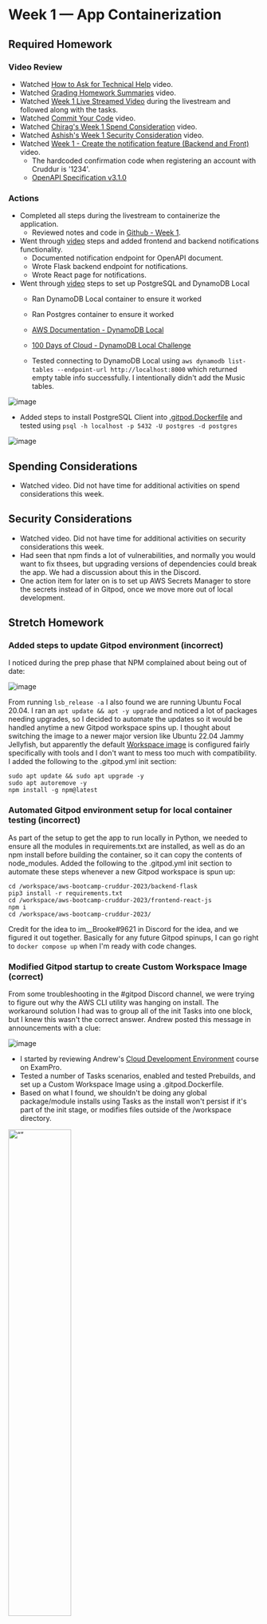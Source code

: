 # Week 1 — App Containerization

## Required Homework

### Video Review

* Watched [How to Ask for Technical Help](https://youtu.be/tDPqmwKMP7Y) video.
* Watched [Grading Homework Summaries](https://youtu.be/FKAScachFgk) video.
* Watched [Week 1 Live Streamed Video](https://www.youtube.com/live/zJnNe5Nv4tE?feature=share) during the livestream and followed along with the tasks.
* Watched [Commit Your Code](https://youtu.be/b-idMgFFcpg) video.
* Watched [Chirag's Week 1 Spend Consideration](https://youtu.be/OAMHu1NiYoI) video.
* Watched [Ashish's Week 1 Security Consideration](https://youtu.be/OjZz4D0B-cA) video.
* Watched [Week 1 - Create the notification feature (Backend and Front)](https://youtu.be/k-_o0cCpksk) video.
  * The hardcoded confirmation code when registering an account with Cruddur is '1234'.
  * [OpenAPI Specification v3.1.0](https://spec.openapis.org/oas/v3.1.0)

### Actions

* Completed all steps during the livestream to containerize the application.
  * Reviewed notes and code in [Github - Week 1](https://github.com/omenking/aws-bootcamp-cruddur-2023/blob/week-1/journal/week1.md).
* Went through [video](https://youtu.be/k-_o0cCpksk) steps and added frontend and backend notifications functionality.
  * Documented notification endpoint for OpenAPI document.
  * Wrote Flask backend endpoint for notifications.
  * Wrote React page for notifications. 
* Went through [video](https://youtu.be/CbQNMaa6zTg) steps to set up PostgreSQL and DynamoDB Local
  * Ran DynamoDB Local container to ensure it worked
  * Ran Postgres container to ensure it worked  
  * [AWS Documentation - DynamoDB Local](https://docs.aws.amazon.com/amazondynamodb/latest/developerguide/DynamoDBLocal.DownloadingAndRunning.html)
  * [100 Days of Cloud - DynamoDB Local Challenge](https://github.com/100DaysofCloud/challenge-dynamodb-local)

  * Tested connecting to DynamoDB Local using ```aws dynamodb list-tables --endpoint-url http://localhost:8000``` which returned empty table info successfully.  I intentionally didn't add the Music tables.
 
![image](../_docs/assets/week1/DynamoDBTest.png)  

  * Added steps to install PostgreSQL Client into [.gitpod.Dockerfile](../.gitpod.Dockerfile) and tested using ```psql -h localhost -p 5432 -U postgres -d postgres```
 
![image](../_docs/assets/week1/PostgresClientTest.png)

## Spending Considerations
* Watched video.  Did not have time for additional activities on spend considerations this week.

## Security Considerations
* Watched video.  Did not have time for additional activities on security considerations this week.
* Had seen that npm finds a lot of vulnerabilities, and normally you would want to fix thsees, but upgrading versions of dependencies could break the app.  We had a discussion about this in the Discord.
* One action item for later on is to set up AWS Secrets Manager to store the secrets instead of in Gitpod, once we move more out of local development.

## Stretch Homework

### Added steps to update Gitpod environment (incorrect)

I noticed during the prep phase that NPM complained about being out of date:

![image](../_docs/assets/week1/NPM_Update.png)

From running ```lsb_release -a``` I also found we are running Ubuntu Focal 20.04.  I ran an ```apt update && apt -y upgrade``` and noticed a lot of packages needing upgrades, so I decided to automate the updates so it would be handled anytime a new Gitpod workspace spins up.  I thought about switching the image to a newer major version like Ubuntu 22.04 Jammy Jellyfish, but apparently the default [Workspace image](https://www.gitpod.io/docs/configure/workspaces/workspace-image) is configured fairly specifically with tools and I don't want to mess too much with compatibility.  I added the following to the .gitpod.yml init section:

```
sudo apt update && sudo apt upgrade -y
sudo apt autoremove -y    
npm install -g npm@latest      
```

### Automated Gitpod environment setup for local container testing (incorrect)

As part of the setup to get the app to run locally in Python, we needed to ensure all the modules in requirements.txt are installed, as well as do an npm install before building the container, so it can copy the contents of node_modules.
Added the following to the .gitpod.yml init section to automate these steps whenever a new Gitpod workspace is spun up:

```
cd /workspace/aws-bootcamp-cruddur-2023/backend-flask
pip3 install -r requirements.txt
cd /workspace/aws-bootcamp-cruddur-2023/frontend-react-js
npm i
cd /workspace/aws-bootcamp-cruddur-2023/     
```
Credit for the idea to im__Brooke#9621 in Discord for the idea, and we figured it out together.
Basically for any future Gitpod spinups, I can go right to ```docker compose up``` when I'm ready with code changes.

### Modified Gitpod startup to create Custom Workspace Image (correct)

From some troubleshooting in the #gitpod Discord channel, we were trying to figure out why the AWS CLI utility was hanging on install.  The workaround solution I had was to group all of the init Tasks into one block, but I knew this wasn't the correct answer.  Andrew posted this message in announcements with a clue:

![image](../_docs/assets/week1/GitpodAnnouncementHint.png)

* I started by reviewing Andrew's [Cloud Development Environment](https://www.exampro.co/exp-cde-01) course on ExamPro.
* Tested a number of Tasks scenarios, enabled and tested Prebuilds, and set up a Custom Workspace Image using a .gitpod.Dockerfile.
* Based on what I found, we shouldn't be doing any global package/module installs using Tasks as the install won't persist if it's part of the init stage, or modifies files outside of the /workspace directory.

<img src="../_docs/assets/week1/10hourslater.jpg" alt= “” width="50%" height="50%">

No seriously. I spent 10 hours on Tuesday Feb 21, 2023 researching and testing scenarios in Gitpod, writing an article up, revising, etc.

* Wrote up [an article](https://www.linuxtek.ca/2023/02/21/diving-deeper-gitpod-cloud-development-environment/) detailing everything I had found.
* Asked some questions in the Gitpod Discord, and got some feedback to fix up the article.

So now the Gitpod Workspace builds a custom image based on the referenced [.gitpod.Dockerfile](../.gitpod.Dockerfile).  There are still some commands I left in .gitpod.yml to initialize things to get ready to run a ```docker compose up```, and this runs as part of Prebuild.

Also added a bunch of extensions to automatically get added to Gitpod VS Code Browser.  Will continue to add to these:

```
vscode:
  extensions:
    - 42Crunch.vscode-openapi
    - ms-azuretools.vscode-docker
    - ms-python.python
    - hashicorp.terraform
    - redhat.ansible
    - redhat.vscode-yaml
    - amazonwebservices.aws-toolkit-vscode
```

### Cleaned up DynamoDB Location for Local Environment

Noticed a ```docker/dynamodb/shared-local-instance.db``` file getting created when I did a ```docker compose up``` with DynamoDB and PostgreSQL configured.  From researching, found [this doc](https://docs.aws.amazon.com/amazondynamodb/latest/developerguide/DynamoDBLocal.UsageNotes.html) that explains this is created if the -shareDb option is used (which we are).  I didn't want the database to get committed to the repo, so added the directory to a .gitignore file in the root repo directory.  I researched changing the local directory but as long as it only builds on test, and doesn't get committed, it's not a problem.

Rewatched the video for DynamoDB/Postgres and Andrew had done this as well (I found out afterwards).

Asked during office hours about where the database files are stored for PostgreSQL.  One of the students (credit to him) explained how the volumes location for db maps.  Looking at the Docker extension in VS Code, we can go to **Volumes > aws-bootcamp-cruddur-2023_db**, right click and Inspect.  We can see that it maps to:

```
{
    "CreatedAt": "2023-02-25T16:12:13Z",
    "Driver": "local",
    "Labels": {
        "com.docker.compose.project": "aws-bootcamp-cruddur-2023",
        "com.docker.compose.version": "2.16.0",
        "com.docker.compose.volume": "db"
    },
    "Mountpoint": "/workspace/.docker-root/volumes/aws-bootcamp-cruddur-2023_db/_data",
    "Name": "aws-bootcamp-cruddur-2023_db",
    "Options": null,
    "Scope": "local"
}
```

From this, we can see the mountpoint for volume db, and checking that location, we can see the postgres files:

![image](../_docs/assets/week1/DockerVolumePostgres.png)

### Rebuilt Docker containers using multi-stage to reduce size (in-progress).

Ran a ```docker compose build``` to do a build of the completed code.  Checking ```docker image ls```, we can see the sizes here:

```
REPOSITORY                                    TAG         IMAGE ID       CREATED              SIZE
aws-bootcamp-cruddur-2023-backend-flask       latest      f0cd21ad8c9e   5 seconds ago        129MB
aws-bootcamp-cruddur-2023-frontend-react-js   latest      cd4f459743fe   11 minutes ago       1.19GB
postgres                                      13-alpine   55f14697b527   13 days ago          238MB
amazon/dynamodb-local                         latest      904626f640dc   3 weeks ago          499MB
```

* Ran a ```docker image prune -a``` to clear all stored images and start fresh.
* Read through [Docker Docs](https://docs.docker.com/build/building/multi-stage/) on multi-stage builds to understand how they work.
* Read through [this article](https://mherman.org/blog/dockerizing-a-react-app/) on Dockerizing a React app.
* Read through [100 Days of Cloud Article](http://100daysofdevops.com/use-multi-stage-builds-with-dockerfile/) on Multi-Stage builds.
* Added .dockerignore file to speed up build process and not send some files to Docker daemon.
* Created new Dockerfiles for Frontend and Backend called Dockerfile.prod to use multi-stage called Dockerfile.prod
* Created new docker-compose-prod file to trigger building multi-stage.
* Ran ```docker compose -f docker-compose-prod.yml build``` to specify the production Docker Compose Build.
* Ran ```docker compose -f docker-compose-prod.yml up``` to bring up the containers.
* Tested to ensure app starts properly and I can access frontend and backend.  Appears to work properly, didn't see any errors on startup.

Checked Multi-Stage image size:

```
REPOSITORY                                    TAG         IMAGE ID       CREATED          SIZE
aws-bootcamp-cruddur-2023-backend-flask       latest      5aa1a9e73e3d   4 minutes ago    129MB
aws-bootcamp-cruddur-2023-frontend-react-js   latest      d6b500db3a84   10 minutes ago   632MB
postgres                                      13-alpine   55f14697b527   13 days ago      238MB
amazon/dynamodb-local                         latest      904626f640dc   3 weeks ago      499MB
```

Appears that only frontend image was significantly reduced in size.

**Note:**  There is a problem with the multi-stage build to correct.  It works properly with a ```docker compose up``` but when built and launched in EC2, it cannot find critical files.  Will investigate further.

### Implemented Health Checks in Frontend and Backend Dockerfiles

* Read through [Docker Documentation](https://docs.docker.com/compose/compose-file/compose-file-v3/) on Docker Compose v3 healthchecks.
* Added a healthcheck block into both the normal and production docker-compose files to test the frontend (3000) and backend (4567) ports.
* Used the API URL to ensure an HTTP 200 as going directly to the backend gets a 404
* Healthcheck example:

```
    healthcheck:
      test: ["CMD", "curl", "-f", "http://localhost:4567/api/activities/home"]
      interval: 1m30s
      timeout: 30s
      retries: 5
      start_period: 30s
```

* After running a ```docker compose up```, and checking the running containers with ```docker ps```, it now shows a health check as healthy after the start period (30 seconds).
* Note that I didn't add a health check to the Postgres or DynamoDB containers, as we are only using them for local testing.  
* Also, had [found](https://stackoverflow.com/questions/70535330/dynamodb-local-web-shell-does-not-load) from helping another student that DynamoDB Local Web Shell was deprecated with version 1.16.X and is not available any longer from 1.17.X to latest.
* Found that the backend container wouldn't start health check properly.  From researching, found [this comment](https://github.com/caprover/caprover/issues/844#issuecomment-702618580) indicating Alpine doesn't include curl by default.
* Tried switching to use wget, but had the same problem.  Instead, added a RUN step to both containers to run an apt update and install/update curl.  
* For my production Alpine build, I added ```RUN apk --no-cache add curl``` instead to install curl.
* After a rebuild and bringing up the containers, they both show healthy after the start period:

![image](../_docs/assets/week1/HealthCheckSuccess.png)

### Pushed images to Docker Hub

* Reviewed Docker documentation on [docker compose push](https://docs.docker.com/engine/reference/commandline/compose_push/).
* Created new Docker Hub account.
* Modified docker-compose-prod.yml to push to DockerHub.
* Reviewed Docker documentation on [docker login](https://docs.docker.com/engine/reference/commandline/login/).
* Added variables to Gitpod DOCKER_USERNAME and DOCKER_PASSWORD using ```gp env```.
* Added command to .gitpod.yml to perform Docker login on workspace startup using these environment variables.
* Restarted Gitpod environment and tested, and it does work with a bit of a warning:

![image](../_docs/assets/week1/DockerLogin.png)

* Moving passwords and sensitive credentials to AWS Secrets Manager or Hashicorp Vault will be a later goal.
* Tested build and push to Docker Hub:

```
docker compose -f docker-compose-prod.yml up
docker compose -f docker-compose-prod.yml build
docker compose -f docker-compose-prod.yml push
```

* Push appears to have been successful:

![image](../_docs/assets/week1/DockerPushOK.png)

* Checking Docker Hub, images are present:

![image](../_docs/assets/week1/DockerHubOK.png)

### Launch Images on EC2

Now that the images are built and stored in Docker Hub, I tried a quick test to see if I could get them to pull down and launch on an EC2 instance.

* Created a Key Pair, importing my local workstation public key.
* Checked the AMI Marketplace for an image that already had Docker installed.  
* Chose the **Amazon ECS-Optimized Amazon Linux 2 (AL2) x86_64 AMI** image - AMI ID# ami-05e7fa5a3b6085a75.
* Used a t2.micro instance which is Free Tier eligible.
* Created a security group to allow SSH traffic, as well as TCP traffic on port 3000 and 4567 so I could access the frontend and backend over the internet:

![image](../_docs/assets/week1/DockerTestSG.png)

* Once the instance was up, I logged in as ec2-user (default Amazon 2 username) using my SSH key pair.
* Confirmed Docker was installed by default:

```
[ec2-user@ip-172-31-54-255 ~]$ docker --version
Docker version 20.10.17, build 100c701
```

* To test that the images can run without any of the Gitpod workspace requirements, I first pulled down the images using [docker pull](https://docs.docker.com/engine/reference/commandline/pull/):

```
docker login -u <redacted>
docker image pull linuxtekca/cruddur-frontend:latest
docker image pull linuxtekca/cruddur-backend:latest
docker image ls
sudo yum install -y vim
```

* To run the frontend and backend images manually, I used the following from a previous step as a shell script:

```
#!/bin/bash
docker run --rm -p 3000:3000 -d -e FRONTEND_URL='*' -e BACKEND_URL='*' linuxtekca/cruddur-frontend:latest
docker run --rm -p 4567:4567 -d -e FRONTEND_URL='*' -e BACKEND_URL='*' linuxtekca/cruddur-backend:latest
```

* **Note:** This threw errors when running my production multi-stage build, but worked properly when testing the normally build "dev" images.  Will have to investigate.

* Properly launched cruddur-frontend-dev and cruddur-backend-dev images:

![image](../_docs/assets/week1/CruddurFrontendEC2.png)

![image](../_docs/assets/week1/CruddurBackendEC2.png)


## Publications

* [AWS Cloud Project Bootcamp – Week 1: Unofficial Homework Guide](https://www.linuxtek.ca/2023/02/18/aws-cloud-project-bootcamp-week-1-unofficial-homework-guide/)
* [Diving Deeper – Gitpod Cloud Development Environment](https://www.linuxtek.ca/2023/02/21/diving-deeper-gitpod-cloud-development-environment/)
